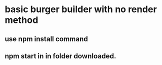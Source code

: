 # basic burger builder with no render method 
## use npm install command 
## npm start in in folder downloaded.
